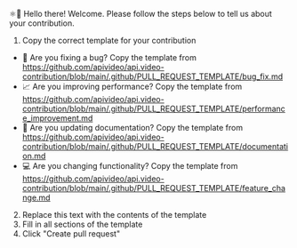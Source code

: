 ⚛👋 Hello there! Welcome. Please follow the steps below to tell us about your contribution.

1. Copy the correct template for your contribution
  - 🐛 Are you fixing a bug? Copy the template from <https://github.com/apivideo/api.video-contribution/blob/main/.github/PULL_REQUEST_TEMPLATE/bug_fix.md>
  - 📈 Are you improving performance? Copy the template from <https://github.com/apivideo/api.video-contribution/blob/main/.github/PULL_REQUEST_TEMPLATE/performance_improvement.md>
  - 📝 Are you updating documentation? Copy the template from <https://github.com/apivideo/api.video-contribution/blob/main/.github/PULL_REQUEST_TEMPLATE/documentation.md>
  - 💻 Are you changing functionality? Copy the template from <https://github.com/apivideo/api.video-contribution/blob/main/.github/PULL_REQUEST_TEMPLATE/feature_change.md>
2. Replace this text with the contents of the template
3. Fill in all sections of the template
4. Click "Create pull request"
